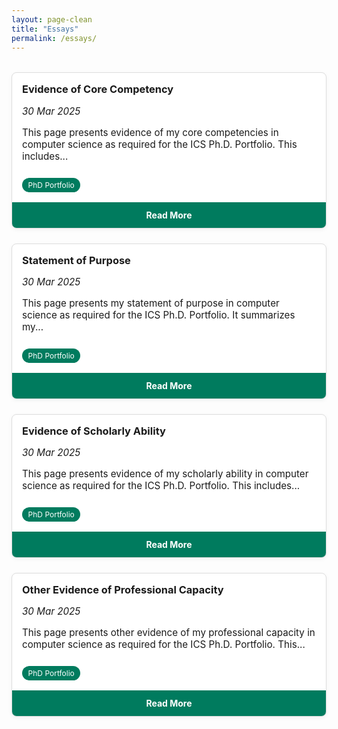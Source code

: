 ```yaml
---
layout: page-clean
title: "Essays"
permalink: /essays/
---
```



<style>
.essay-grid {
  display: grid;
  grid-template-columns: repeat(auto-fit, minmax(250px, 1fr));
  gap: 1.5rem;
  margin-top: 2rem;
}

.essay-card {
  display: flex;
  flex-direction: column;
  justify-content: space-between;
  border: 1px solid #ddd;
  border-radius: 8px;
  overflow: hidden;
  background: white;
  box-shadow: 0 2px 6px rgba(0,0,0,0.05);
}

.essay-content {
  padding: 1rem;
}

.essay-content h3 {
  margin-top: 0;
  margin-bottom: 0.3rem;
}

.essay-content p {
  font-size: 0.95rem;
}

.essay-content .tag {
  display: inline-block;
  background-color: #007b5e;
  color: white;
  font-size: 0.75rem;
  padding: 0.25rem 0.6rem;
  border-radius: 12px;
  margin-top: 0.6rem;
}

.essay-footer {
  background-color: #007b5e;
  color: white;
  font-weight: bold;
  text-align: center;
  padding: 0.75rem;
  text-decoration: none;
  transition: background-color 0.2s ease;
}

.essay-footer:hover {
  background-color: #005f47;
}
</style>

<div class="essay-grid">
  <div class="essay-card">
    <div class="essay-content">
      <h3>Evidence of Core Competency</h3>
      <p><em>30 Mar 2025</em></p>
      <p>This page presents evidence of my core competencies in computer science as required for the ICS Ph.D. Portfolio. This includes...</p>
      <span class="tag">PhD Portfolio</span>
    </div>
    <a class="essay-footer" href="/essays/essay1.html">Read More</a>
  </div>

  <div class="essay-card">
    <div class="essay-content">
      <h3>Statement of Purpose</h3>
      <p><em>30 Mar 2025</em></p>
      <p>This page presents my statement of purpose in computer science as required for the ICS Ph.D. Portfolio. It summarizes my...</p>
      <span class="tag">PhD Portfolio</span>
    </div>
    <a class="essay-footer" href="/essays/essay2.html">Read More</a>
  </div>

  <div class="essay-card">
    <div class="essay-content">
      <h3>Evidence of Scholarly Ability</h3>
      <p><em>30 Mar 2025</em></p>
      <p>This page presents evidence of my scholarly ability in computer science as required for the ICS Ph.D. Portfolio. This includes...</p>
      <span class="tag">PhD Portfolio</span>
    </div>
    <a class="essay-footer" href="/essays/essay3.html">Read More</a>
  </div>

  

  <div class="essay-card">
    <div class="essay-content">
      <h3>Other Evidence of Professional Capacity</h3>
      <p><em>30 Mar 2025</em></p>
      <p>This page presents other evidence of my professional capacity in computer science as required for the ICS Ph.D. Portfolio. This...</p>
      <span class="tag">PhD Portfolio</span>
    </div>
    <a class="essay-footer" href="/essays/essay4.html">Read More</a>
  </div>

</div>
